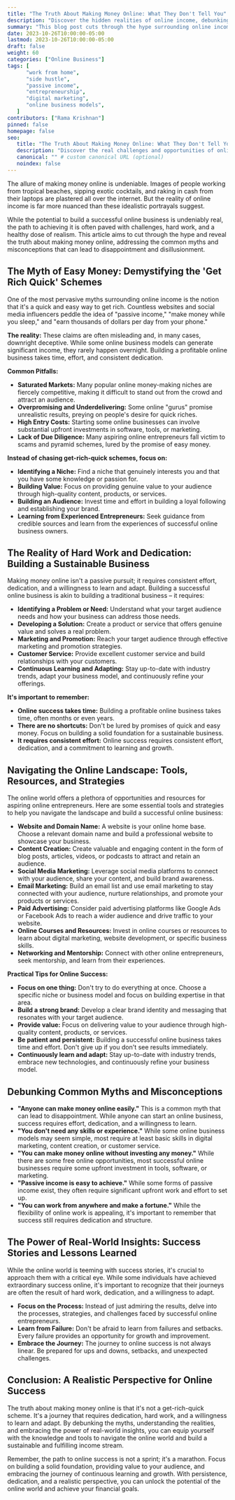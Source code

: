 ```yaml
---
title: "The Truth About Making Money Online: What They Don't Tell You"
description: "Discover the hidden realities of online income, debunking common myths and revealing the true challenges and opportunities. Learn how to navigate the online world to build a sustainable and fulfilling income stream."
summary: "This blog post cuts through the hype surrounding online income, offering a realistic and insightful look at the challenges and opportunities. We explore the myths, common pitfalls, and practical strategies for success."
date: 2023-10-26T10:00:00-05:00
lastmod: 2023-10-26T10:00:00-05:00
draft: false
weight: 60
categories: ["Online Business"]
tags: [
      "work from home",
      "side hustle",
      "passive income",
      "entrepreneurship",
      "digital marketing",
      "online business models",
   ]
contributors: ["Rama Krishnan"]
pinned: false
homepage: false
seo:
   title: "The Truth About Making Money Online: What They Don't Tell You" # custom title (optional)
   description: "Discover the real challenges and opportunities of online income, debunking common myths and offering practical strategies for success." # custom description (recommended)
   canonical: "" # custom canonical URL (optional)
   noindex: false
---
```


The allure of making money online is undeniable. Images of people working from tropical beaches, sipping exotic cocktails, and raking in cash from their laptops are plastered all over the internet. But the reality of online income is far more nuanced than these idealistic portrayals suggest.

While the potential to build a successful online business is undeniably real, the path to achieving it is often paved with challenges, hard work, and a healthy dose of realism. This article aims to cut through the hype and reveal the truth about making money online, addressing the common myths and misconceptions that can lead to disappointment and disillusionment.

## The Myth of Easy Money: Demystifying the 'Get Rich Quick' Schemes

One of the most pervasive myths surrounding online income is the notion that it's a quick and easy way to get rich. Countless websites and social media influencers peddle the idea of "passive income," "make money while you sleep," and "earn thousands of dollars per day from your phone."

**The reality:** These claims are often misleading and, in many cases, downright deceptive. While some online business models can generate significant income, they rarely happen overnight. Building a profitable online business takes time, effort, and consistent dedication.

**Common Pitfalls:**

- **Saturated Markets:** Many popular online money-making niches are fiercely competitive, making it difficult to stand out from the crowd and attract an audience.
- **Overpromising and Underdelivering:** Some online "gurus" promise unrealistic results, preying on people's desire for quick riches.
- **High Entry Costs:** Starting some online businesses can involve substantial upfront investments in software, tools, or marketing.
- **Lack of Due Diligence:** Many aspiring online entrepreneurs fall victim to scams and pyramid schemes, lured by the promise of easy money.

**Instead of chasing get-rich-quick schemes, focus on:**

- **Identifying a Niche:** Find a niche that genuinely interests you and that you have some knowledge or passion for.
- **Building Value:** Focus on providing genuine value to your audience through high-quality content, products, or services.
- **Building an Audience:** Invest time and effort in building a loyal following and establishing your brand.
- **Learning from Experienced Entrepreneurs:** Seek guidance from credible sources and learn from the experiences of successful online business owners.

## The Reality of Hard Work and Dedication: Building a Sustainable Business

Making money online isn't a passive pursuit; it requires consistent effort, dedication, and a willingness to learn and adapt. Building a successful online business is akin to building a traditional business – it requires:

- **Identifying a Problem or Need:** Understand what your target audience needs and how your business can address those needs.
- **Developing a Solution:** Create a product or service that offers genuine value and solves a real problem.
- **Marketing and Promotion:** Reach your target audience through effective marketing and promotion strategies.
- **Customer Service:** Provide excellent customer service and build relationships with your customers.
- **Continuous Learning and Adapting:** Stay up-to-date with industry trends, adapt your business model, and continuously refine your offerings.

**It's important to remember:**

- **Online success takes time:** Building a profitable online business takes time, often months or even years.
- **There are no shortcuts:** Don't be lured by promises of quick and easy money. Focus on building a solid foundation for a sustainable business.
- **It requires consistent effort:** Online success requires consistent effort, dedication, and a commitment to learning and growth.

## Navigating the Online Landscape: Tools, Resources, and Strategies

The online world offers a plethora of opportunities and resources for aspiring online entrepreneurs. Here are some essential tools and strategies to help you navigate the landscape and build a successful online business:

- **Website and Domain Name:** A website is your online home base. Choose a relevant domain name and build a professional website to showcase your business.
- **Content Creation:** Create valuable and engaging content in the form of blog posts, articles, videos, or podcasts to attract and retain an audience.
- **Social Media Marketing:** Leverage social media platforms to connect with your audience, share your content, and build brand awareness.
- **Email Marketing:** Build an email list and use email marketing to stay connected with your audience, nurture relationships, and promote your products or services.
- **Paid Advertising:** Consider paid advertising platforms like Google Ads or Facebook Ads to reach a wider audience and drive traffic to your website.
- **Online Courses and Resources:** Invest in online courses or resources to learn about digital marketing, website development, or specific business skills.
- **Networking and Mentorship:** Connect with other online entrepreneurs, seek mentorship, and learn from their experiences.

**Practical Tips for Online Success:**

- **Focus on one thing:** Don't try to do everything at once. Choose a specific niche or business model and focus on building expertise in that area.
- **Build a strong brand:** Develop a clear brand identity and messaging that resonates with your target audience.
- **Provide value:** Focus on delivering value to your audience through high-quality content, products, or services.
- **Be patient and persistent:** Building a successful online business takes time and effort. Don't give up if you don't see results immediately.
- **Continuously learn and adapt:** Stay up-to-date with industry trends, embrace new technologies, and continuously refine your business model.

## Debunking Common Myths and Misconceptions

- **"Anyone can make money online easily."** This is a common myth that can lead to disappointment. While anyone can start an online business, success requires effort, dedication, and a willingness to learn.
- **"You don't need any skills or experience."** While some online business models may seem simple, most require at least basic skills in digital marketing, content creation, or customer service.
- **"You can make money online without investing any money."** While there are some free online opportunities, most successful online businesses require some upfront investment in tools, software, or marketing.
- **"Passive income is easy to achieve."** While some forms of passive income exist, they often require significant upfront work and effort to set up.
- **"You can work from anywhere and make a fortune."** While the flexibility of online work is appealing, it's important to remember that success still requires dedication and structure.

## The Power of Real-World Insights: Success Stories and Lessons Learned

While the online world is teeming with success stories, it's crucial to approach them with a critical eye. While some individuals have achieved extraordinary success online, it's important to recognize that their journeys are often the result of hard work, dedication, and a willingness to adapt.

- **Focus on the Process:** Instead of just admiring the results, delve into the processes, strategies, and challenges faced by successful online entrepreneurs.
- **Learn from Failure:** Don't be afraid to learn from failures and setbacks. Every failure provides an opportunity for growth and improvement.
- **Embrace the Journey:** The journey to online success is not always linear. Be prepared for ups and downs, setbacks, and unexpected challenges.

## Conclusion: A Realistic Perspective for Online Success

The truth about making money online is that it's not a get-rich-quick scheme. It's a journey that requires dedication, hard work, and a willingness to learn and adapt. By debunking the myths, understanding the realities, and embracing the power of real-world insights, you can equip yourself with the knowledge and tools to navigate the online world and build a sustainable and fulfilling income stream.

Remember, the path to online success is not a sprint; it's a marathon. Focus on building a solid foundation, providing value to your audience, and embracing the journey of continuous learning and growth. With persistence, dedication, and a realistic perspective, you can unlock the potential of the online world and achieve your financial goals.
